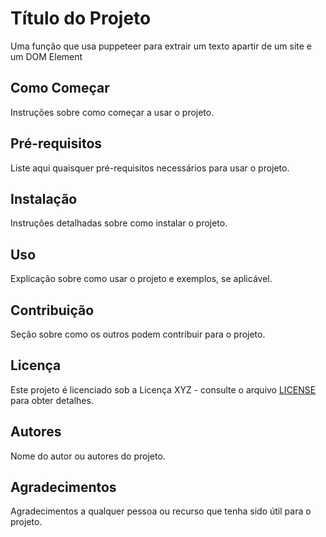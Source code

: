 
# Título do Projeto

Uma função que usa puppeteer para extrair um texto apartir de um site e um DOM Element
## Como Começar

Instruções sobre como começar a usar o projeto.

## Pré-requisitos

Liste aqui quaisquer pré-requisitos necessários para usar o projeto.

## Instalação

Instruções detalhadas sobre como instalar o projeto.

## Uso

Explicação sobre como usar o projeto e exemplos, se aplicável.

## Contribuição

Seção sobre como os outros podem contribuir para o projeto.

## Licença

Este projeto é licenciado sob a Licença XYZ - consulte o arquivo [LICENSE](LICENSE) para obter detalhes.

## Autores

Nome do autor ou autores do projeto.

## Agradecimentos

Agradecimentos a qualquer pessoa ou recurso que tenha sido útil para o projeto.
